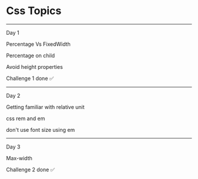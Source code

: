 # Css Topics

------------------------------

Day 1

Percentage Vs FixedWidth

Percentage on child

Avoid height properties

Challenge 1 done ✅

------------------------------
Day 2 

Getting familiar with relative unit

css rem and em 

don't use font size using em

------------------------------
Day 3

Max-width

Challenge 2 done ✅

